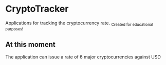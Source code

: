 # CryptoTracker

Applications for tracking the cryptocurrency rate.
<sub>Created for educational purposes!</sub>

## At this moment

The application can issue a rate of 6 major cryptocurrencies against USD
